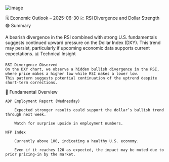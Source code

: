
![image](https://github.com/user-attachments/assets/60b86c11-f716-4c39-968e-d7ce32890702)

🗓️ Economic Outlook – 2025-06-30
💹 RSI Divergence and Dollar Strength
🟢 Summary

A bearish divergence in the RSI combined with strong U.S. fundamentals suggests continued upward pressure on the Dollar Index (DXY). This trend may persist, particularly if upcoming economic data supports current expectations.
📊 Technical Insight

    RSI Divergence Observed
    On the DXY chart, we observe a hidden bullish divergence in the RSI, where price makes a higher low while RSI makes a lower low.
    This pattern suggests potential continuation of the uptrend despite short-term corrections.

🧮 Fundamental Overview

    ADP Employment Report (Wednesday)

        Expected stronger results could support the dollar’s bullish trend through next week.

        Watch for surprise upside in employment numbers.

    NFP Index

        Currently above 100, indicating a healthy U.S. economy.

        Even if it reaches 120 as expected, the impact may be muted due to prior pricing-in by the market.
